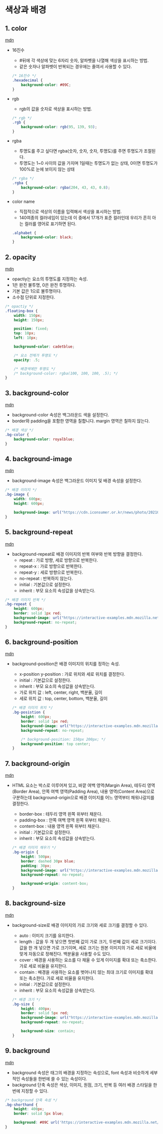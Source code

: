 # 색상과 배경

## 1. color

[mdn](https://developer.mozilla.org/ko/docs/Web/CSS/color_value)

- 16진수
    - #뒤에 각 색상에 맞는 6자리 숫자, 알파벳을 나열해 색상을 표시하는 방법.
    - 같은 숫자나 알파벳이 반복되는 경우에는 줄여서 사용할 수 있다.

    ```css
    /* 16진수 */
    .hexadecimal {
        background-color: #09C;
    }
    ```

- rgb
    - rgb의 값을 숫자로 색상을 표시하는 방법.

    ```css
    /* rgb */
    .rgb {
        background-color: rgb(95, 139, 93);
    }
    ```

- rgba
    - 투명도를 주고 싶다면 rgba(숫자, 숫자, 숫자, 투명도)를 주면 투명도가 조절된다.
    - 투명도는 1~0 사이의 값을 가지며 1일때는 투명도가 없는 상태, 0이면 투명도가 100%로 눈에 보이지 않는 상태

    ```css
    /* rgba */
    .rgba {
        background-color: rgba(204, 43, 43, 0.8);
    }
    ```

- color name
    - 직접적으로 색상의 이름을 입력해서 색상을 표시하는 방법.
    - 140여종의 컬러네임이 있는데 이 중에서 17개가 표준 컬러인데 우리가 흔히 아는 컬러를 영어로 표기하면 된다.

    ```css
    .alphabet {
        background-color: black;
    }
    ```

## 2. opacity

[mdn](https://developer.mozilla.org/ko/docs/Web/CSS/opacity)

- opactiy는 요소의 투명도를 지정하는 속성.
- 1은 완전 불투명, 0은 완전 투명하다.
- 기본 값은 1으로 불투명이다.
- 소수점 단위로 지정한다.

```css
/* opactiy */
.floating-box {
    width: 150px;
    height: 150px;

    position: fixed;
    top: 10px;
    left: 10px;

    background-color: cadetblue;

    /* 요소 전체가 투명도 */
    opacity: .5;

    /* 배경색에만 투명도 */
    /* background-color: rgba(100, 100, 100, .5); */
}
```

## 3. background-color

[mdn](https://developer.mozilla.org/ko/docs/Web/CSS/background-color)

- background-color 속성은 백그라운드 색을 설정한다.
- border와 padding을 포함한 영역을 칠합니다. margin 영역은 칠하지 않는다.

```css
/* 배경 색상 */
.bg-color {
    background-color: royalblue;    
}
```

## 4. background-image

[mdn](https://developer.mozilla.org/ko/docs/Web/CSS/background-image)

- background-image 속성은 백그라운드 이미지 및 배경 속성을 설정한다.

```css
/* 배경 이미지 */
.bg-image {
    width: 600px;
    height: 600px;

    background-image: url("https://cdn.iconsumer.or.kr/news/photo/202105/18501_22274_3050.jpg");
}
```

## 5. background-repeat

[mdn](https://developer.mozilla.org/ko/docs/Web/CSS/background-repeat)

- background-repeat로 배경 이미지의 반복 여부와 반복 방향을 결정한다.
    - repeat : 가로 방향, 세로 방향으로 반복한다.
    - repeat-x : 가로 방향으로 반복한다.
    - repeat-y : 세로 방향으로 반복한다.
    - no-repeat : 반복하지 않는다.
    - initial : 기본값으로 설정한다.
    - inherit : 부모 요소의 속성값을 상속받는다.

```css
/* 배경 이미지 반복 */
.bg-repeat {
    height: 600px;
    border: solid 1px red;
    background-image: url("https://interactive-examples.mdn.mozilla.net/media/examples/moon.jpg");    
    background-repeat: no-repeat;
}
```

## 6. background-position

[mdn](https://developer.mozilla.org/en-US/docs/Web/CSS/background-position)

- background-position은 배경 이미지의 위치를 정하는 속성.
    - x-position y-position : 가로 위치와 세로 위치를 결정한다.
    - initial : 기본값으로 설정한다.
    - inherit : 부모 요소의 속성값을 상속받는다.
    - 가로 위치 값 : left, center, right, 백분율, 길이
    - 세로 위치 값 : top, center, bottom, 백분율, 길이

    ```css
    /* 배경 이미지 위치 */
    .bg-posistion {
        height: 600px;
        border: solid 1px red;
        background-image: url("https://interactive-examples.mdn.mozilla.net/media/examples/moon.jpg");    
        background-repeat: no-repeat;

        /* background-position: 150px 200px; */
        background-position: top center;
    }
    ```

## 7. background-origin

[mdn](https://developer.mozilla.org/ko/docs/Web/CSS/background-origin)

- HTML 요소는 박스로 이루어져 있고, 바깥 여백 영역(Margin Area), 테두리 영역(Border Area), 안쪽 여백 영역(Padding Area), 내용 영역(Content Area)으로 구분하는데 background-origin으로 배경 이미지를 어느 영역부터 채워나갈지를 결정한다.
    - border-box : 테두리 영역 왼쪽 위부터 채운다.
    - padding-box : 안쪽 여백 영역 왼쪽 위부터 채운다.
    - content-box : 내용 영역 왼쪽 위부터 채운다.
    - initial : 기본값으로 설정한다.
    - inherit : 부모 요소의 속성값을 상속받는다.

    ```css
    /* 배경 이미지 채우기 */
    .bg-origin {
        height: 500px;
        border: dashed 30px blue;
        padding: 30px;
        background-image: url("https://interactive-examples.mdn.mozilla.net/media/examples/moon.jpg");    
        background-repeat: no-repeat;

        background-origin: content-box;
    }
    ```

## 8. background-size

[mdn](https://developer.mozilla.org/ko/docs/Web/CSS/background-size)

- background-size로 배경 이미지의 가로 크기와 세로 크기를 결정할 수 있다.
    - auto : 이미지 크기를 유지한다.
    - length : 값을 두 개 넣으면 첫번째 값이 가로 크기, 두번째 값이 세로 크기이다. 값을 한 개 넣으면 가로 크기이며, 세로 크기는 원본 이미지의 가로 세로 비율에 맞게 자동으로 정해진다. 백분율을 사용할 수도 있다.
    - cover : 배경을 사용하는 요소를 다 채울 수 있게 이미지를 확대 또는 축소한다. 가로 세로 비율을 유지한다.
    - contain : 배경을 사용하는 요소를 벗어나지 않는 최대 크기로 이미지를 확대 또는 축소한다. 가로 세로 비율을 유지한다.
    - initial : 기본값으로 설정한다.
    - inherit : 부모 요소의 속성값을 상속받는다.

    ```css
    /* 배경 크기 */
    .bg-size {
        height: 400px;
        border: solid 5px red;
        background-image: url("https://interactive-examples.mdn.mozilla.net/media/examples/hand.jpg");
        background-repeat: no-repeat;

        background-size: contain;
    }
    ```

## 9. background

[mdn](https://developer.mozilla.org/ko/docs/Web/CSS/background)

- background 속성은 태그의 배경을 지정하는 속성으로, font 속성과 비슷하게 세부적인 속성들을 한번에 쓸 수 있는 속성이다.
- background 단축 속성은 색상, 이미지, 원점, 크기, 반복 등 여러 배경 스타일을 한 번에 지정할 수 있다.

```css
/* background 단축 속성 */
.bg-shorthand {
    height: 400px;
    border: solid 5px blue;

    background: #09C url('https://interactive-examples.mdn.mozilla.net/media/examples/hand.jpg') no-repeat 10px center;
}
```
